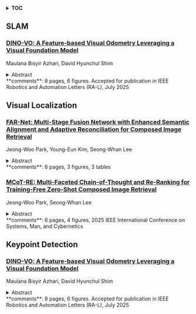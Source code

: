<details>
  <summary><b>TOC</b></summary>
  <ol>
    <li><a href=#slam>SLAM</a></li>
      <ul>
        <li><a href=#DINO-VO:-A-Feature-based-Visual-Odometry-Leveraging-a-Visual-Foundation-Model>DINO-VO: A Feature-based Visual Odometry Leveraging a Visual Foundation Model</a></li>
      </ul>
    </li>
    <li><a href=#visual-localization>Visual Localization</a></li>
      <ul>
        <li><a href=#FAR-Net:-Multi-Stage-Fusion-Network-with-Enhanced-Semantic-Alignment-and-Adaptive-Reconciliation-for-Composed-Image-Retrieval>FAR-Net: Multi-Stage Fusion Network with Enhanced Semantic Alignment and Adaptive Reconciliation for Composed Image Retrieval</a></li>
        <li><a href=#MCoT-RE:-Multi-Faceted-Chain-of-Thought-and-Re-Ranking-for-Training-Free-Zero-Shot-Composed-Image-Retrieval>MCoT-RE: Multi-Faceted Chain-of-Thought and Re-Ranking for Training-Free Zero-Shot Composed Image Retrieval</a></li>
      </ul>
    </li>
    <li><a href=#keypoint-detection>Keypoint Detection</a></li>
      <ul>
        <li><a href=#DINO-VO:-A-Feature-based-Visual-Odometry-Leveraging-a-Visual-Foundation-Model>DINO-VO: A Feature-based Visual Odometry Leveraging a Visual Foundation Model</a></li>
      </ul>
    </li>
  </ol>
</details>

## SLAM  

### [DINO-VO: A Feature-based Visual Odometry Leveraging a Visual Foundation Model](http://arxiv.org/abs/2507.13145)  
Maulana Bisyir Azhari, David Hyunchul Shim  
<details>  
  <summary>Abstract</summary>  
  <ol>  
    Learning-based monocular visual odometry (VO) poses robustness, generalization, and efficiency challenges in robotics. Recent advances in visual foundation models, such as DINOv2, have improved robustness and generalization in various vision tasks, yet their integration in VO remains limited due to coarse feature granularity. In this paper, we present DINO-VO, a feature-based VO system leveraging DINOv2 visual foundation model for its sparse feature matching. To address the integration challenge, we propose a salient keypoints detector tailored to DINOv2's coarse features. Furthermore, we complement DINOv2's robust-semantic features with fine-grained geometric features, resulting in more localizable representations. Finally, a transformer-based matcher and differentiable pose estimation layer enable precise camera motion estimation by learning good matches. Against prior detector-descriptor networks like SuperPoint, DINO-VO demonstrates greater robustness in challenging environments. Furthermore, we show superior accuracy and generalization of the proposed feature descriptors against standalone DINOv2 coarse features. DINO-VO outperforms prior frame-to-frame VO methods on the TartanAir and KITTI datasets and is competitive on EuRoC dataset, while running efficiently at 72 FPS with less than 1GB of memory usage on a single GPU. Moreover, it performs competitively against Visual SLAM systems on outdoor driving scenarios, showcasing its generalization capabilities.  
  </ol>  
</details>  
**comments**: 8 pages, 6 figures. Accepted for publication in IEEE Robotics and
  Automation Letters (RA-L), July 2025  
  
  



## Visual Localization  

### [FAR-Net: Multi-Stage Fusion Network with Enhanced Semantic Alignment and Adaptive Reconciliation for Composed Image Retrieval](http://arxiv.org/abs/2507.12823)  
Jeong-Woo Park, Young-Eun Kim, Seong-Whan Lee  
<details>  
  <summary>Abstract</summary>  
  <ol>  
    Composed image retrieval (CIR) is a vision language task that retrieves a target image using a reference image and modification text, enabling intuitive specification of desired changes. While effectively fusing visual and textual modalities is crucial, existing methods typically adopt either early or late fusion. Early fusion tends to excessively focus on explicitly mentioned textual details and neglect visual context, whereas late fusion struggles to capture fine-grained semantic alignments between image regions and textual tokens. To address these issues, we propose FAR-Net, a multi-stage fusion framework designed with enhanced semantic alignment and adaptive reconciliation, integrating two complementary modules. The enhanced semantic alignment module (ESAM) employs late fusion with cross-attention to capture fine-grained semantic relationships, while the adaptive reconciliation module (ARM) applies early fusion with uncertainty embeddings to enhance robustness and adaptability. Experiments on CIRR and FashionIQ show consistent performance gains, improving Recall@1 by up to 2.4% and Recall@50 by 1.04% over existing state-of-the-art methods, empirically demonstrating that FAR Net provides a robust and scalable solution to CIR tasks.  
  </ol>  
</details>  
**comments**: 6 pages, 3 figures, 3 tables  
  
### [MCoT-RE: Multi-Faceted Chain-of-Thought and Re-Ranking for Training-Free Zero-Shot Composed Image Retrieval](http://arxiv.org/abs/2507.12819)  
Jeong-Woo Park, Seong-Whan Lee  
<details>  
  <summary>Abstract</summary>  
  <ol>  
    Composed Image Retrieval (CIR) is the task of retrieving a target image from a gallery using a composed query consisting of a reference image and a modification text. Among various CIR approaches, training-free zero-shot methods based on pre-trained models are cost-effective but still face notable limitations. For example, sequential VLM-LLM pipelines process each modality independently, which often results in information loss and limits cross-modal interaction. In contrast, methods based on multimodal large language models (MLLMs) often focus exclusively on applying changes indicated by the text, without fully utilizing the contextual visual information from the reference image. To address these issues, we propose multi-faceted Chain-of-Thought with re-ranking (MCoT-RE), a training-free zero-shot CIR framework. MCoT-RE utilizes multi-faceted Chain-of-Thought to guide the MLLM to balance explicit modifications and contextual visual cues, generating two distinct captions: one focused on modification and the other integrating comprehensive visual-textual context. The first caption is used to filter candidate images. Subsequently, we combine these two captions and the reference image to perform multi-grained re-ranking. This two-stage approach facilitates precise retrieval by aligning with the textual modification instructions while preserving the visual context of the reference image. Through extensive experiments, MCoT-RE achieves state-of-the-art results among training-free methods, yielding improvements of up to 6.24% in Recall@10 on FashionIQ and 8.58% in Recall@1 on CIRR.  
  </ol>  
</details>  
**comments**: 6 pages, 4 figures, 2025 IEEE International Conference on Systems,
  Man, and Cybernetics  
  
  



## Keypoint Detection  

### [DINO-VO: A Feature-based Visual Odometry Leveraging a Visual Foundation Model](http://arxiv.org/abs/2507.13145)  
Maulana Bisyir Azhari, David Hyunchul Shim  
<details>  
  <summary>Abstract</summary>  
  <ol>  
    Learning-based monocular visual odometry (VO) poses robustness, generalization, and efficiency challenges in robotics. Recent advances in visual foundation models, such as DINOv2, have improved robustness and generalization in various vision tasks, yet their integration in VO remains limited due to coarse feature granularity. In this paper, we present DINO-VO, a feature-based VO system leveraging DINOv2 visual foundation model for its sparse feature matching. To address the integration challenge, we propose a salient keypoints detector tailored to DINOv2's coarse features. Furthermore, we complement DINOv2's robust-semantic features with fine-grained geometric features, resulting in more localizable representations. Finally, a transformer-based matcher and differentiable pose estimation layer enable precise camera motion estimation by learning good matches. Against prior detector-descriptor networks like SuperPoint, DINO-VO demonstrates greater robustness in challenging environments. Furthermore, we show superior accuracy and generalization of the proposed feature descriptors against standalone DINOv2 coarse features. DINO-VO outperforms prior frame-to-frame VO methods on the TartanAir and KITTI datasets and is competitive on EuRoC dataset, while running efficiently at 72 FPS with less than 1GB of memory usage on a single GPU. Moreover, it performs competitively against Visual SLAM systems on outdoor driving scenarios, showcasing its generalization capabilities.  
  </ol>  
</details>  
**comments**: 8 pages, 6 figures. Accepted for publication in IEEE Robotics and
  Automation Letters (RA-L), July 2025  
  
  



